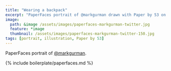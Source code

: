```yaml
---
title: "Wearing a backpack"
excerpt: "PaperFaces portrait of @markgurman drawn with Paper by 53 on an iPad."
image: 
  path: &image /assets/images/paperfaces-markgurman-twitter.jpg 
  feature: *image
  thumbnail: /assets/images/paperfaces-markgurman-twitter-150.jpg
tags: [portrait, illustration, Paper by 53]
---
```


PaperFaces portrait of [@markgurman](https://twitter.com/markgurman).

{% include boilerplate/paperfaces.md %}

